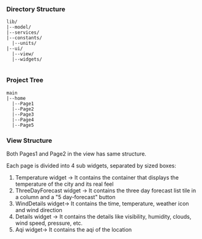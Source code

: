 ### Directory Structure
```
lib/
|--model/
|--services/
|--constants/
  |--units/
|--ui/
  |--view/
  |--widgets/
 
```
### Project Tree
```
main
|--home
  |--Page1
  |--Page2
  |--Page3
  |--Page4
  |--Page5
```
### View Structure

Both Pages1 and Page2 in the view has same structure.

Each page is divided into 4 sub widgets, separated by sized boxes:

1. Temperature widget -> It contains the container that displays the temperature of the city and its real feel
2. ThreeDayForecast widget -> It contains the three day forecast list tile in a column and a "5 day-forecast" button
3. WindDetails widget-> It contains the time, temperature, weather icon and wind direction
4. Details widget -> It contains the details like visibility, humidity, clouds, wind speed, pressure, etc.
5. Aqi widget-> It contains the aqi of the location
